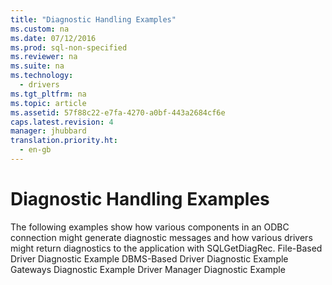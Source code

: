 ```yaml
---
title: "Diagnostic Handling Examples"
ms.custom: na
ms.date: 07/12/2016
ms.prod: sql-non-specified
ms.reviewer: na
ms.suite: na
ms.technology: 
  - drivers
ms.tgt_pltfrm: na
ms.topic: article
ms.assetid: 57f88c22-e7fa-4270-a0bf-443a2684cf6e
caps.latest.revision: 4
manager: jhubbard
translation.priority.ht: 
  - en-gb
---
```

# Diagnostic Handling Examples
<?xml version="1.0" encoding="utf-8"?>
<developerConceptualDocument xmlns="http://ddue.schemas.microsoft.com/authoring/2003/5" xmlns:xlink="http://www.w3.org/1999/xlink" xmlns:xsi="http://www.w3.org/2001/XMLSchema-instance" xsi:schemaLocation="http://ddue.schemas.microsoft.com/authoring/2003/5 http://dduestorage.blob.core.windows.net/ddueschema/developer.xsd">
  <introduction>
    <para>The following examples show how various components in an ODBC connection might generate diagnostic messages and how various drivers might return diagnostics to the application with <legacyBold>SQLGetDiagRec</legacyBold>.  </para>
    <list class="bullet">
      <listItem>
        <para>             <legacyLink xlink:href="0575fccd-4641-478d-a3cc-5a764e35bae2">File-Based Driver Diagnostic Example</legacyLink>           </para>
      </listItem>
      <listItem>
        <para>             <legacyLink xlink:href="a80d54b0-43ff-4dfd-b6cb-f4694a5ed765">DBMS-Based Driver Diagnostic Example</legacyLink>           </para>
      </listItem>
      <listItem>
        <para>             <legacyLink xlink:href="e0695fac-4593-4b3d-8675-cb8f73dab966">Gateways Diagnostic Example</legacyLink>           </para>
      </listItem>
      <listItem>
        <para>             <legacyLink xlink:href="af8f2d35-d1bf-495c-af25-630654542b7d">Driver Manager Diagnostic Example</legacyLink>           </para>
      </listItem>
    </list>
  </introduction>
  <relatedTopics />
</developerConceptualDocument>